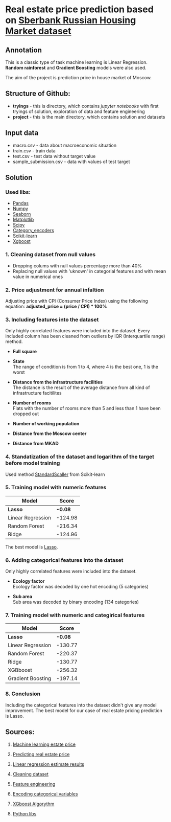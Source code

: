 # Real estate price prediction based on [Sberbank Russian Housing Market dataset](https://www.kaggle.com/c/sberbank-russian-housing-market) 

## Annotation  

This is a classic type of task machine learning is Linear Regression. 
**Random rainforest** and **Gradient Boosting** models were also used. 

The aim of the project is prediction price in house market of Moscow. 

## Structure of Github:

 - **tryings** - this is directory, which contains _jupyter notebooks_ with first tryings of solution, exploration of data and feature engineering 
 - **project** - this is the main directory, which contains solution and datasets     

## Input data

 - macro.csv - data about macroeconomic situation 
 - train.csv - train data
 - test.csv - test data without target value 
 - sample_submission.csv - data with values of test target  

## Solution  

### Used libs: <a name="1"></a>

- [Pandas](https://pandas.pydata.org/)
- [Numpy](https://numpy.org/) 
- [Seaborn](https://seaborn.pydata.org/) 
- [Matplotlib](https://matplotlib.org/)
- [Scipy](https://scipy.org/)
- [Category_encoders](https://contrib.scikit-learn.org/category_encoders/)
- [Scikit-learn](https://scikit-learn.org/stable/index.html) 
- [Xgboost](https://xgboost.ai/)

### 1. Cleaning dataset from null values 

- Dropping colums with null values percentage more than 40%
- Replacing null values with 'uknown' in categorial features and with mean value in numerical ones

### 2. Price adjustment for annual infaltion

Adjusting price with CPI (Consumer Price Index) using the following equation:
**adjusted_price = (price / CPI) * 100%**

### 3. Including features into the dataset

Only highly correlated features were included into the dataset. Every included column has been cleaned from outliers by IQR (Interquartile range) method.
- **Full square**

- **State** <br />
  The range of condition is from 1 to 4, where 4 is the best one, 1 is the worst
  
- **Distance from the infrastructure facilities** <br /> 
  The distance is the result of the average distance from all kind of infrastructure facitilites
  
- **Number of rooms** <br /> 
  Flats with the number of rooms more than 5 and less than 1 have been dropped out
  
- **Number of working population**

- **Distance from the Moscow center**

- **Distance from MKAD**

### 4. Standatization of the dataset and logarithm of the target before model training

Used method [StandardScaller](https://scikit-learn.org/stable/modules/generated/sklearn.preprocessing.StandardScaler.html) from Scikit-learn 

### 5. Training model with numeric features
|  Model          |Score    |
|-----------------|---------|
|**Lasso**        |**-0.08**|
|Linear Regression|-124.98  |
|Random Forest    |-216.34  |
|Ridge            |-124.96  |

The best model is [Lasso](https://scikit-learn.org/stable/modules/generated/sklearn.linear_model.Lasso.html). 

### 6. Adding categorical features into the dataset
Only highly correlated features were included into the dataset.
- **Ecology factor** <br /> 
Ecology factor was decoded by one hot encoding (5 categories)

- **Sub area** <br /> 
Sub area was decoded by binary encoding (134 categories)


### 7. Training model with numeric and categirical features
|  Model          |Score    |
|-----------------|---------|
|**Lasso**        |**-0.08**|
|Linear Regression|-130.77  |
|Random Forest    |-220.37  |
|Ridge            |-130.77  |
|XGBboost         |-256.32  |
|Gradient Boosting|-197.14  |


### 8. Conclusion
Including the categorical features into the dataset didn't give any model improvement. The best model for our case of real estate pricing prediction is Lasso.
 
## Sources:

1. [Machine learning estate price](https://medium.com/@max.bobkov/machine-learning-moscow-flats-appraising-25a1e9f171db)

2. [Predicting real estate price](https://data4help.medium.com/predicting-real-estate-prices-255266ce2f43)

3. [Linear regression estimate results](https://habr.com/ru/articles/195146/)

4. [Cleaning dataset](https://proglib.io/p/moem-dataset-rukovodstvo-po-ochistke-dannyh-v-python-2020-03-27)

5. [Feature engineering](https://proglib.io/p/postroenie-i-otbor-priznakov-chast-1-feature-engineering-2021-09-15)

6. [Encoding categorical variables](https://medium.com/analytics-vidhya/heres-all-you-need-to-know-about-encoding-categorical-data-with-python-code-53e367a79b5c)

7. [XGboost Algorythm](https://medium.com/nuances-of-programming/%D0%B0%D0%BB%D0%B3%D0%BE%D1%80%D0%B8%D1%82%D0%BC-xgboost-%D0%BF%D1%83%D1%81%D1%82%D1%8C-%D0%BE%D0%BD-%D1%86%D0%B0%D1%80%D1%81%D1%82%D0%B2%D1%83%D0%B5%D1%82-%D0%B4%D0%BE%D0%BB%D0%B3%D0%BE-dc8c4eca3fbc)

8. [Python libs](#1)

